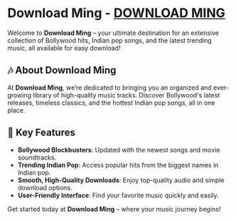 # Download Ming - [DOWNLOAD MING](https://downloadming.co)

Welcome to **Download Ming** – your ultimate destination for an extensive collection of Bollywood hits, Indian pop songs, and the latest trending music, all available for easy download!

## 🎶 About Download Ming
At **Download Ming**, we’re dedicated to bringing you an organized and ever-growing library of high-quality music tracks. Discover Bollywood's latest releases, timeless classics, and the hottest Indian pop songs, all in one place.

## 🔧 Key Features
- **Bollywood Blockbusters**: Updated with the newest songs and movie soundtracks.
- **Trending Indian Pop**: Access popular hits from the biggest names in Indian pop.
- **Smooth, High-Quality Downloads**: Enjoy top-quality audio and simple download options.
- **User-Friendly Interface**: Find your favorite music quickly and easily.

Get started today at **Download Ming** – where your music journey begins!
